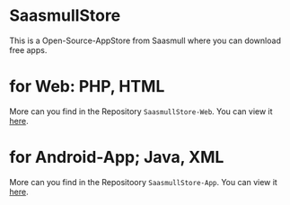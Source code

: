 # SaasmullStore

This is a Open-Source-AppStore from Saasmull where you can download free apps.

# for Web: PHP, HTML

More can you find in the Repository `SaasmullStore-Web`.
You can view it [here](https://github.com/Saasmull/SaasmullStore-Web).

# for Android-App; Java, XML

More can you find in the Repositoory `SaasmullStore-App`.
You can view it [here](https://github.com/Saasmull/SaasmullStore-App).
